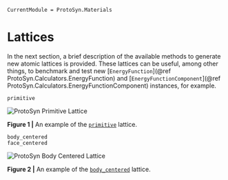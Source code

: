 ```@meta
CurrentModule = ProtoSyn.Materials
```

# Lattices

In the next section, a brief description of the available methods to generate new atomic lattices is provided. These lattices can be useful, among other things, to benchmark and test new [`EnergyFunction`](@ref ProtoSyn.Calculators.EnergyFunction) and [`EnergyFunctionComponent`](@ref ProtoSyn.Calculators.EnergyFunctionComponent) instances, for example. 

```@docs
primitive
```

![ProtoSyn Primitive Lattice](../../../assets/ProtoSyn-primitive-lattice.gif)

**Figure 1 |** An example of the [`primitive`](@ref) lattice.

```@docs
body_centered
face_centered
```

![ProtoSyn Body Centered Lattice](../../../assets/ProtoSyn-body-centered-lattice.gif)

**Figure 2 |** An example of the [`body_centered`](@ref) lattice.